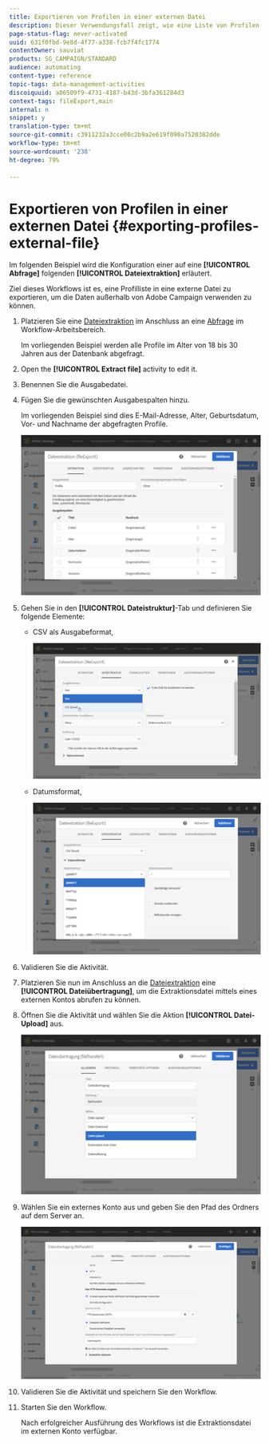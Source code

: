 ```yaml
---
title: Exportieren von Profilen in einer externen Datei
description: Dieser Verwendungsfall zeigt, wie eine Liste von Profilen in Form einer externen Datei exportiert wird, damit die Daten außerhalb von Adobe Campaign verwendet werden können.
page-status-flag: never-activated
uuid: 631f0fbd-9e8d-4f77-a338-fcb7f4fc1774
contentOwner: sauviat
products: SG_CAMPAIGN/STANDARD
audience: automating
content-type: reference
topic-tags: data-management-activities
discoiquuid: a06509f9-4731-4187-b43d-3bfa361284d3
context-tags: fileExport,main
internal: n
snippet: y
translation-type: tm+mt
source-git-commit: c3911232a3cce00c2b9a2e619f090a7520382dde
workflow-type: tm+mt
source-wordcount: '238'
ht-degree: 79%

---
```



# Exportieren von Profilen in einer externen Datei {#exporting-profiles-external-file}

Im folgenden Beispiel wird die Konfiguration einer auf eine **[!UICONTROL Abfrage]** folgenden **[!UICONTROL Dateiextraktion]** erläutert.

Ziel dieses Workflows ist es, eine Profilliste in eine externe Datei zu exportieren, um die Daten außerhalb von Adobe Campaign verwenden zu können.

1. Platzieren Sie eine [Dateiextraktion](../../automating/using/extract-file.md) im Anschluss an eine [Abfrage](../../automating/using/query.md) im Workflow-Arbeitsbereich.

   Im vorliegenden Beispiel werden alle Profile im Alter von 18 bis 30 Jahren aus der Datenbank abgefragt.

1. Open the **[!UICONTROL Extract file]** activity to edit it.
1. Benennen Sie die Ausgabedatei.
1. Fügen Sie die gewünschten Ausgabespalten hinzu.

   Im vorliegenden Beispiel sind dies E-Mail-Adresse, Alter, Geburtsdatum, Vor- und Nachname der abgefragten Profile.

   ![](assets/wkf_data_export6.png)

1. Gehen Sie in den **[!UICONTROL Dateistruktur]**-Tab und definieren Sie folgende Elemente:

   * CSV als Ausgabeformat,

      ![](assets/wkf_data_export7.png)

   * Datumsformat,

      ![](assets/wkf_data_export9.png)

1. Validieren Sie die Aktivität.
1. Platzieren Sie nun im Anschluss an die [Dateiextraktion](../../automating/using/transfer-file.md) eine **[!UICONTROL Dateiübertragung]**, um die Extraktionsdatei mittels eines externen Kontos abrufen zu können.
1. Öffnen Sie die Aktivität und wählen Sie die Aktion **[!UICONTROL Datei-Upload]** aus.

   ![](assets/wkf_data_export11.png)

1. Wählen Sie ein externes Konto aus und geben Sie den Pfad des Ordners auf dem Server an.

   ![](assets/wkf_data_export12.png)

1. Validieren Sie die Aktivität und speichern Sie den Workflow.
1. Starten Sie den Workflow.

   Nach erfolgreicher Ausführung des Workflows ist die Extraktionsdatei im externen Konto verfügbar.
